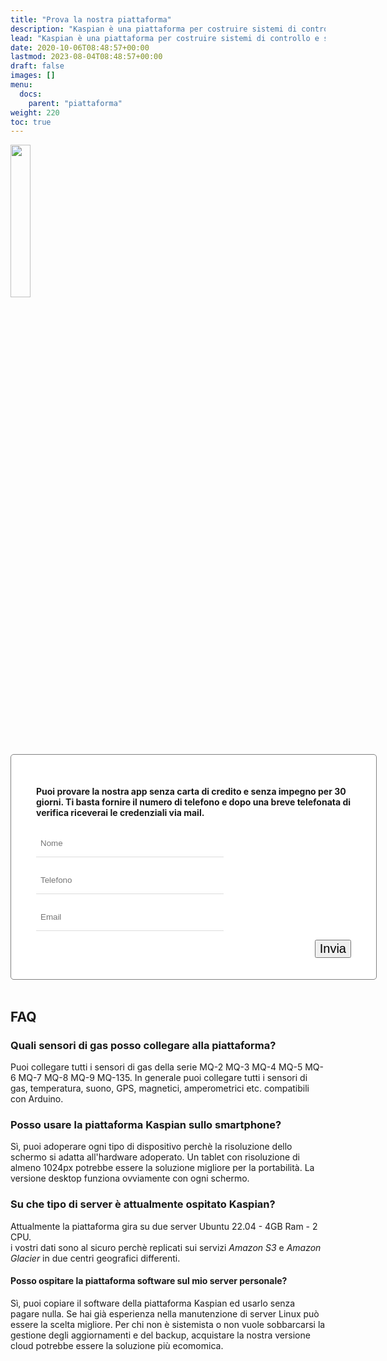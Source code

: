 ```yaml
---
title: "Prova la nostra piattaforma"
description: "Kaspian è una piattaforma per costruire sistemi di controllo e sorveglianza sicuri, semplici e facili da personalizzare, basata su software Open Source ampiamente documentato e affidabile."
lead: "Kaspian è una piattaforma per costruire sistemi di controllo e sorveglianza sicuri, semplici e facili da personalizzare, basata su software Open Source ampiamente documentato e affidabile."
date: 2020-10-06T08:48:57+00:00
lastmod: 2023-08-04T08:48:57+00:00
draft: false
images: []
menu:
  docs:
    parent: "piattaforma"
weight: 220
toc: true
---
```




<style>

.bz-form {width: 684px; margin: 200px auto 0; }

.bz-container {
  width: 100%;
  background-color: #fff;
  padding: 30px 40px 20px;
  border-radius: 5px;
  border: 1px solid gray;
}

.bz-btmmargin {
  margin-bottom: 14px !important;
}

.bz-topmargin {
  margin-top: 6px !important;
}

.bz-left {float: left; width: 49%; padding-right: 2%; min-width: 300px;}
.bz-right {float: left; width: 49%; min-width: 300px;}
.bz-clear {clear: both;}

input[type='text'], input[type='email'] {
  box-sizing: border-box;
  -webkit-box-sizing: border-box;
  -moz-box-sizing: border-box;
  outline: 0;
  display: block;
  width: 100%;
  padding: 7px;
  border: 0;
  border-bottom: 1px solid #ddd;
  background: transparent;
  margin-bottom: 10px;
  height: 45px;
}

input[type='submit'] {
  float: right;
  font-size: 20px;
}

@media only screen and (max-width: 600px) {
  .bz-container {padding: 10px;}
  .bz-form {width: 100%;}
  .bz-left, .bz-right { width: 100%; padding: 0 10px;}
  input[type='submit'] {margin-left: 10px;}
}

</style>



<img width="25%" class="x figure-img img-fluid lazyload blur-up" src="/114.svg" alt="">

<div class="bz-container">

#### Puoi provare la nostra app senza carta di credito e senza impegno per 30 giorni. Ti basta fornire il numero di telefono e dopo una breve telefonata di verifica riceverai le credenziali via mail.

  <form action="https://formspree.io/f/xqkveyej" method="POST">
    <div class="bz-left">
      <input type="hidden" name="_language" value="it"/>
      <input class="bz-btmmargin" type="text" id="nome"     name="nome"     placeholder="Nome"     required/>
      <input class="bz-btmmargin" type="text" id="telefono" name="telefono" placeholder="Telefono" required/>
      <input class="bz-btmmargin" type="text" id="email"    name="email"    placeholder="Email"    required/>
    </div>
    <div class="bz-clear"></div>
    <input class="btn btn-primary btn-lg px-4 mb-2" type="submit" value="Invia">
    <div class="bz-clear"></div>
  </form>

</div>

<br>

## FAQ
### Quali sensori di gas posso collegare alla piattaforma?
Puoi collegare tutti i sensori di gas della serie  MQ-2 MQ-3 MQ-4 MQ-5 MQ-6 MQ-7 MQ-8 MQ-9 MQ-135.
In generale puoi collegare tutti i sensori di gas, temperatura, suono, GPS, magnetici, amperometrici etc. compatibili con Arduino.

### Posso usare la piattaforma Kaspian sullo smartphone?
Sì, puoi adoperare ogni tipo di dispositivo perchè la risoluzione dello schermo si adatta all'hardware adoperato. Un tablet con risoluzione di almeno 1024px potrebbe essere la soluzione migliore per la portabilità. La versione desktop funziona ovviamente con ogni schermo.

### Su che tipo di server è attualmente ospitato Kaspian?
Attualmente la piattaforma gira su due server Ubuntu 22.04 - 4GB Ram - 2 CPU.<br>
i vostri dati sono al sicuro perchè replicati sui servizi *Amazon S3* e *Amazon Glacier* in due centri geografici differenti.

#### Posso ospitare la piattaforma software sul mio server personale?
Sì, puoi copiare il software della piattaforma Kaspian ed usarlo senza pagare nulla. Se hai già esperienza nella manutenzione di server Linux può essere la scelta migliore. Per chi non è sistemista o non vuole sobbarcarsi la gestione degli aggiornamenti e del backup, acquistare la nostra versione cloud potrebbe essere la soluzione più ecomomica.
